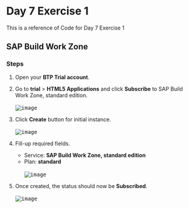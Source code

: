 # Day 7 Exercise 1
This is a reference of Code for Day 7 Exercise 1

## SAP Build Work Zone
### Steps
1. Open your **BTP Trial account**.
2. Go to **trial** > **HTML5 Applications** and click **Subscribe** to SAP Build Work Zone, standard edition.<br>   
<kbd> ![image](https://github.com/takaobaltazar/sap-capm-bookshop/assets/9301953/75556b6e-2178-4ed6-a6b9-1d502ceefce3) </kbd>

3. Click **Create** button for initial instance.<br>   
<kbd> ![image](https://github.com/takaobaltazar/sap-capm-bookshop/assets/9301953/659f6eec-c1b3-4bdf-9ce7-820a6402f0fd) </kbd>

4. Fill-up required fields.
    - Service: **SAP Build Work Zone, standard edition**
    - Plan: **standard**<br>   
 <kbd> ![image](https://github.com/takaobaltazar/sap-capm-bookshop/assets/9301953/ffc3c056-0e34-4530-b5f1-60308d6d7bc7) <kbd>
  
 5. Once created, the status should now be **Subscribed**.<br>   
  <kbd> ![image](https://github.com/takaobaltazar/sap-capm-bookshop/assets/9301953/e727cf36-eac8-4891-adc9-9fc3855d7143) </kbd>
